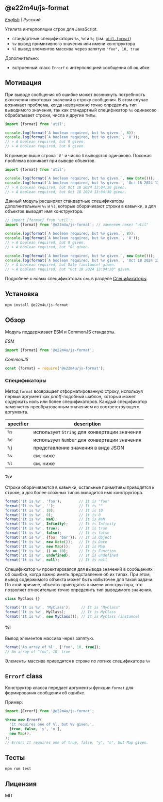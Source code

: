 ## @e22m4u/js-format

*[English](README.md) | Русский*

Утилита интерполяции строк для JavaScript.

- стандартные спецификаторы `%s`, `%d` и `%j` (см. [`util.format`](https://nodejs.org/api/util.html#utilformatformat-args))
- `%v` вывод примитивного значения или имени конструктора
- `%l` вывод элементов массива через запятую `"foo", 10, true`

Дополнительно:
- встроенный класс `Errorf` с интерполяцией сообщения об ошибке

## Мотивация

При выводе сообщения об ошибке может возникнуть потребность
включения некоторых значений в строку сообщения. В этом случае
возникает проблема, когда невозможно точно определить тип
выводимого значения, так как стандартный спецификатор `%s`
одинаково обрабатывает строки, числа и другие типы.

```js
import {format} from 'util';

console.log(format(`A boolean required, but %s given.`, 8));
console.log(format(`A boolean required, but %s given.`, '8'));
// > A boolean required, but 8 given.
// > A boolean required, but 8 given.
```

В примере выше строка `'8'` и число `8` выводятся одинаково.
Похожая проблема возникает при выводе объектов.

```js
import {format} from 'util';

console.log(format(`A boolean required, but %s given.`, new Date()));
console.log(format(`A boolean required, but %s given.`, 'Oct 18 2024 13:04:30'));
// > A boolean required, but Oct 18 2024 13:04:30 given.
// > A boolean required, but Oct 18 2024 13:04:30 given.
```

Данный модуль расширяет стандартные спецификаторы дополнительным
`%v` и `%l`, которые оборачивают строки в кавычки, а для объектов
выводят имя конструктора.

```js
// import {format} from 'util';
import {format} from '@e22m4u/js-format'; // заменяем пакет "util"

console.log(format(`A boolean required, but %v given.`, 8));
console.log(format(`A boolean required, but %v given.`, '8'));
// > A boolean required, but 8 given.
// > A boolean required, but "8" given.

console.log(format(`A boolean required, but %v given.`, new Date()));
console.log(format(`A boolean required, but %v given.`, 'Oct 18 2024 13:04:30'));
// > A boolean required, but Date (instance) given.
// > A boolean required, but "Oct 18 2024 13:04:30" given.
```

Подробнее о новых спецификаторах см. в разделе
[Спецификаторы](#Спецификаторы).

## Установка

```bash
npm install @e22m4u/js-format
```

## Обзор

Модуль поддерживает ESM и CommonJS стандарты.

*ESM*

```js
import {format} from '@e22m4u/js-format';
```

*CommonJS*

```js
const {format} = require('@e22m4u/js-format');
```

### Спецификаторы

Метод `format` возвращает отформатированную строку, используя
первый аргумент как *printf*-подобный шаблон, который может
содержать ноль или более спецификаторов. Каждый спецификатор
заменяется преобразованным значением из соответствующего
аргумента.

| specifier | description                                  |
|-----------|----------------------------------------------|
| `%s`      | использует `String` для конвертации значения |
| `%d`      | использует `Number` для конвертации значения |
| `%j`      | представление значения в виде JSON           |
| `%v`      | см. ниже                                     |
| `%l`      | см. ниже                                     |

#### %v

Строки оборачиваются в кавычки, остальные примитивы приводятся
к строке, а для более сложных типов выводится имя конструктора.

```js
format('It is %v', 'foo');        // It is "foo"
format('It is %v', '');           // It is ""
format('It is %v', 10);           // It is 10
format('It is %v', 0);            // It is 0
format('It is %v', NaN);          // It is NaN
format('It is %v', Infinity);     // It is Infinity
format('It is %v', true);         // It is true
format('It is %v', false);        // It is false
format('It is %v', {foo: 'bar'}); // It is Object
format('It is %v', new Date());   // It is Date
format('It is %v', new Map());    // It is Map
format('It is %v', () => 10);     // It is Function
format('It is %v', undefined);    // It is undefined
format('It is %v', null);         // It is null
```

Спецификатор `%v` проектировался для вывода значений в сообщениях
об ошибке, когда важно иметь представление об их типах. При этом,
вывод содержимого объекта может быть избыточен для такой задачи.
По этой причине, объекты приводятся к имени конструктора, что
позволяет относительно точно определить тип выводимого значения.

```js
class MyClass {}

format('It is %v', 'MyClass');     // It is "MyClass"
format('It is %v', MyClass);       // It is MyClass
format('It is %v', new MyClass()); // It is MyClass (instance)
```

#### %l

Вывод элементов массива через запятую.

```js
format('An array of %l', ['foo', 10, true]);
// An array of "foo", 10, true
```

Элементы массива приводятся к строке по логике спецификатора `%v`

## `Errorf` class

Конструктор класса передает аргументы функции `format`
для формирования сообщения об ошибке.

Пример:

```js
import {Errorf} from '@e22m4u/js-format';

throw new Errorf(
  'It requires one of %l, but %v given.',
  [true, false, 'y', 'n'],
  new Map(),
);
// Error: It requires one of true, false, "y", "n", but Map given.
```

## Тесты

```bash
npm run test
```

## Лицензия

MIT
